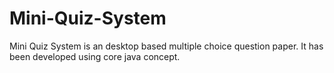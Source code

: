 # Mini-Quiz-System
Mini Quiz System is an desktop based multiple choice question paper. It has been developed using core java concept.
